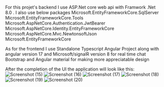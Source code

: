 For this projet's backend I use ASP.Net core web api with Framwork .Net 8.0 . I also use below packages
Microsoft.EntityFrameworkCore.SqlServer
Microsoft.EntityFrameworkCore.Tools
Microsoft.AspNetCore.Authentication.JwtBearer
Microsoft.AspNetCore.Identity.EntityFrameworkCore
Microsoft.AspNetCore.Mvc.NewtonsoftJson
Microsoft.EntityFrameworkCore

As for the frontend I use Standalone Typescript Angular Project along  with angular version 17 and
Microsoft/signalR version 8 for real time chat
Bootstrap and Angular material for making more appreciatable design

After the completion of the UI the application will look like this:
![Screenshot (15)](https://github.com/user-attachments/assets/280d102b-ca0c-4d9c-814e-74fca87d197a)
![Screenshot (16)](https://github.com/user-attachments/assets/58e86484-cc9a-4fc7-a11d-8df4883b6111)
![Screenshot (17)](https://github.com/user-attachments/assets/706565bb-2f62-491d-a30d-0c5c38598d35)
![Screenshot (18)](https://github.com/user-attachments/assets/e2d01a29-6c73-415b-aa34-15017cdf06bd)
![Screenshot (19)](https://github.com/user-attachments/assets/12f55575-1b66-4953-9f7c-40892676c90f)
![Screenshot (20)](https://github.com/user-attachments/assets/9a91333f-21a0-4d07-b0fb-26f8ee72968c)
